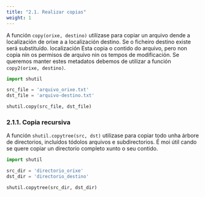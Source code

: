 ```yaml
---
title: "2.1. Realizar copias"
weight: 1
---
```


A función `copy(orixe, destino)` utilízase para copiar un arquivo dende a localización de orixe a a localización destino. Se o ficheiro destino existe será substituído.
localización
Esta copia o contido do arquivo, pero non copia nin os permisos de arquivo nin os tempos de modificación. Se queremos manter estes metadatos debemos de utilizar a función `copy2(orixe, destino)`.

```python
import shutil

src_file = 'arquivo_orixe.txt'
dst_file = 'arquivo-destino.txt'

shutil.copy(src_file, dst_file)
```

### 2.1.1. Copia recursiva

A función `shutil.copytree(src, dst)` utilizase para copiar todo unha árbore de directorios, incluídos tódolos arquivos e subdirectorios. É moi útil cando se quere copiar un directorio completo xunto o seu contido.

```python
import shutil

src_dir = 'directorio_orixe'
dst_dir = 'directorio_destino'

shutil.copytree(src_dir, dst_dir)
```